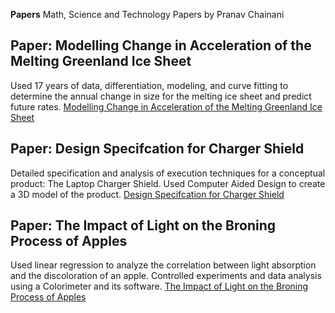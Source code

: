 **Papers**
Math, Science and Technology Papers by Pranav Chainani

## Paper: Modelling Change in Acceleration of the Melting Greenland Ice Sheet 
Used 17 years of data, differentiation, modeling, and curve fitting to determine the annual change in size for the melting ice sheet and predict future rates. [Modelling Change in Acceleration of the Melting Greenland Ice Sheet](https://github.com/PranavChainani/Papers/blob/3bc178eb6b3d76d3dfc002aafdd356e148b8c1da/MeltingIceSheet.pdf)

## Paper: Design Specifcation for Charger Shield
Detailed specification and analysis of execution techniques for a conceptual product: The Laptop Charger Shield. Used 
Computer Aided Design to create a 3D model of the product. [Design Specifcation for Charger Shield](https://github.com/PranavChainani/Papers/blob/84708539539d4e3bf2edc9fe7009b89c3a523a7b/ChargerShieldDesignSpec.pdf)

## Paper: The Impact of Light on the Broning Process of Apples
Used linear regression to analyze the correlation between light absorption and the discoloration of an apple. Controlled experiments and data analysis using a Colorimeter and its software. [The Impact of Light on the Broning Process of Apples](https://github.com/PranavChainani/Papers/blob/25752159c7e107f81b7fbed0547cfd006f25ec91/BrowningApples.pdf)
